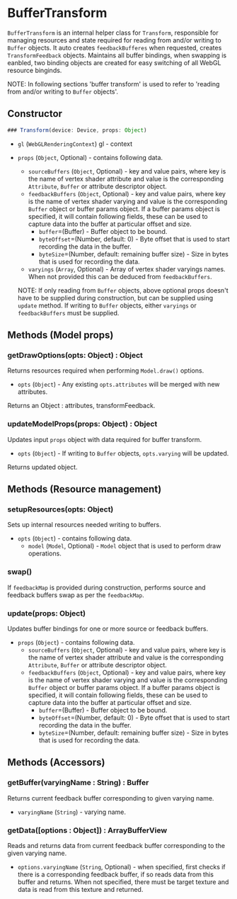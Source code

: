 # BufferTransform

`BufferTransform` is an internal helper class for `Transform`, responsible for managing resources and state required for reading from and/or writing to `Buffer` objects. It auto creates `feedbackBufferes` when requested, creates `TransformFeedback` objects. Maintains all buffer bindings, when swapping is eanbled, two binding objects are created for easy switching of all WebGL resource binginds.

NOTE: In following sections 'buffer transform' is used to refer to 'reading from and/or writing to `Buffer` objects'.

## Constructor

```ts
### Transform(device: Device, props: Object)
```

- `gl` (`WebGLRenderingContext`) gl - context
- `props` (`Object`, Optional) - contains following data.

  - `sourceBuffers` (`Object`, Optional) - key and value pairs, where key is the name of vertex shader attribute and value is the corresponding `Attribute`, `Buffer` or attribute descriptor object.
  - `feedbackBuffers` (`Object`, Optional) - key and value pairs, where key is the name of vertex shader varying and value is the corresponding `Buffer` object or buffer params object. If a buffer params object is specified, it will contain following fields, these can be used to capture data into the buffer at particular offset and size.
    - `buffer`=(Buffer) - Buffer object to be bound.
    - `byteOffset`=(Number, default: 0) - Byte offset that is used to start recording the data in the buffer.
    - `byteSize`=(Number, default: remaining buffer size) - Size in bytes that is used for recording the data.
  - `varyings` (`Array`, Optional) - Array of vertex shader varyings names. When not provided this can be deduced from `feedbackBuffers`.

  NOTE: If only reading from `Buffer` objects, above optional props doesn't have to be supplied during construction, but can be supplied using `update` method. If writing to `Buffer` objects, either `varyings` or `feedbackBuffers` must be supplied.

## Methods (Model props)

### getDrawOptions(opts: Object) : Object

Returns resources required when performing `Model.draw()` options.

- `opts` (`Object`) - Any existing `opts.attributes` will be merged with new attributes.

Returns an Object : attributes, transformFeedback.

### updateModelProps(props: Object) : Object

Updates input `props` object with data required for buffer transform.

- `opts` (`Object`) - If writing to `Buffer` objects, `opts.varying` will be updated.

Returns updated object.

## Methods (Resource management)

### setupResources(opts: Object)

Sets up internal resources needed writing to buffers.

- `opts` (`Object`) - contains following data.
  - `model` (`Model`, Optional) - `Model` object that is used to perform draw operations.

### swap()

If `feedbackMap` is provided during construction, performs source and feedback buffers swap as per the `feedbackMap`.

### update(props: Object)

Updates buffer bindings for one or more source or feedback buffers.

- `props` (`Object`) - contains following data.
  - `sourceBuffers` (`Object`, Optional) - key and value pairs, where key is the name of vertex shader attribute and value is the corresponding `Attribute`, `Buffer` or attribute descriptor object.
  - `feedbackBuffers` (`Object`, Optional) - key and value pairs, where key is the name of vertex shader varying and value is the corresponding `Buffer` object or buffer params object. If a buffer params object is specified, it will contain following fields, these can be used to capture data into the buffer at particular offset and size.
    - `buffer`=(Buffer) - Buffer object to be bound.
    - `byteOffset`=(Number, default: 0) - Byte offset that is used to start recording the data in the buffer.
    - `byteSize`=(Number, default: remaining buffer size) - Size in bytes that is used for recording the data.

## Methods (Accessors)

### getBuffer(varyingName : String) : Buffer

Returns current feedback buffer corresponding to given varying name.

- `varyingName` (`String`) - varying name.

### getData([options : Object]) : ArrayBufferView

Reads and returns data from current feedback buffer corresponding to the given varying name.

- `options.varyingName` (`String`, Optional) - when specified, first checks if there is a corresponding feedback buffer, if so reads data from this buffer and returns. When not specified, there must be target texture and data is read from this texture and returned.
